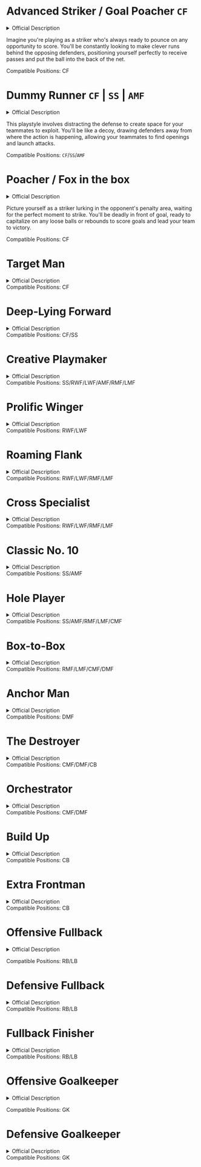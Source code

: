 # Advanced Striker / Goal Poacher `CF`

<details> <summary>Official Description</summary> 

```
A predatory striker who plays off the shoulders of the last defender.
```

</details>

Imagine you're playing as a striker who's always ready to pounce on any opportunity to score. You'll be constantly looking to make clever runs behind the opposing defenders, positioning yourself perfectly to receive passes and put the ball into the back of the net.

Compatible Positions: CF

# Dummy Runner `CF` | `SS` | `AMF`

<details> <summary>Official Description</summary> **A player who distracts the defense to create space for other players to exploit.** </details>

This playstyle involves distracting the defense to create space for your teammates to exploit. You'll be like a decoy, drawing defenders away from where the action is happening, allowing your teammates to find openings and launch attacks.

Compatible Positions: `CF`/`SS`/`AMF`

# Poacher / Fox in the box
<details> <summary>Official Description</summary> A striker who lurks in the opposition 18 yard box just waiting for the ball. </details>

Picture yourself as a striker lurking in the opponent's penalty area, waiting for the perfect moment to strike. You'll be deadly in front of goal, ready to capitalize on any loose balls or rebounds to score goals and lead your team to victory.

Compatible Positions: CF

# Target Man
<details> <summary>Official Description</summary> A player that positions himself on the frontlines as a target man and protects the ball with his
physique. </details>
Compatible Positions: CF

# Deep-Lying Forward
<details> <summary>Official Description</summary> A forward player that is willing to fall back to receive the ball and help create plays. </details>
Compatible Positions: CF/SS

# Creative Playmaker
<details> <summary>Official Description</summary> A player who takes advantage of gaps in the defense to initiate attacks and assist in shots on
goal. </details>
Compatible Positions: SS/RWF/LWF/AMF/RMF/LMF

# Prolific Winger
<details> <summary>Official Description</summary> A player who receives passes on the wings, occasionally cutting into the center when he has
the chance. </details>
Compatible Positions: RWF/LWF

# Roaming Flank
<details> <summary>Official Description</summary> A player who tends to cut inside from the wing to receive passes. </details>
Compatible Positions: RWF/LWF/RMF/LMF

# Cross Specialist
<details> <summary>Official Description</summary> A player who hugs the sideline, waiting for a chance to cross the ball in. </details>
Compatible Positions: RWF/LWF/RMF/LMF

# Classic No. 10
<details> <summary>Official Description</summary> A playmaker who initiates attacks near the penalty area and will present himself to score when
opportunities arise. When defending, he refrains from dashing to minimize stamina loss. </details>
Compatible Positions: SS/AMF

# Hole Player
<details> <summary>Official Description</summary> A player with a sharp eye for goals who surges forward at any given opportunity. </details>
Compatible Positions: SS/AMF/RMF/LMF/CMF

# Box-to-Box
<details> <summary>Official Description</summary> A player who tirelessly covers every blade of grass for the full 90 minutes. </details>
Compatible Positions: RMF/LMF/CMF/DMF

# Anchor Man
<details> <summary>Official Description</summary> A deep-sitting defensive midfielder protecting the backline. </details>
Compatible Positions: DMF

# The Destroyer
<details> <summary>Official Description</summary> A tenacious battler who keeps opposition attacks at bay through hard tackling and pressing. </details>
Compatible Positions: CMF/DMF/CB

# Orchestrator
<details> <summary>Official Description</summary> A player who lurks in deeper positions, ready to initiate attacks. </details>
Compatible Positions: CMF/DMF

# Build Up
<details> <summary>Official Description</summary> A player who likes to drop back to receive the ball and trigger attacks from deep. </details>
Compatible Positions: CB

# Extra Frontman
<details> <summary>Official Description</summary> A defender who likes to join in the attack and lay siege to the opposing goal at every given
opportunity. </details>
Compatible Positions: CB

# Offensive Fullback
<details> <summary>Official Description</summary>An attack-minded fullback who will run upfield and join the attack when presented with a chance </details>

Compatible Positions: RB/LB

# Defensive Fullback
<details> <summary>Official Description</summary> A solid fullback who prefers to stay back and stick to defensive duties </details>
Compatible Positions: RB/LB

# Fullback Finisher
<details> <summary>Official Description</summary> An attacking fullback who enjoys joining the attack in high central areas </details>
Compatible Positions: RB/LB

# Offensive Goalkeeper
<details> <summary>Official Description</summary>A keeper playing a sweeper-type role who often comes out to cover the area behind the
defense </details>

Compatible Positions: GK

# Defensive Goalkeeper
<details> <summary>Official Description</summary> A solid keeper who prefers to stay around the goal line </details>
Compatible Positions: GK